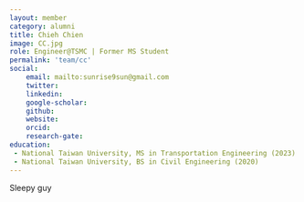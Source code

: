 ```yaml
---
layout: member
category: alumni
title: Chieh Chien
image: CC.jpg
role: Engineer@TSMC | Former MS Student
permalink: 'team/cc'
social:
    email: mailto:sunrise9sun@gmail.com
    twitter: 
    linkedin: 
    google-scholar: 
    github: 
    website: 
    orcid: 
    research-gate: 
education:
 - National Taiwan University, MS in Transportation Engineering (2023)
 - National Taiwan University, BS in Civil Engineering (2020)
---
```


Sleepy guy
